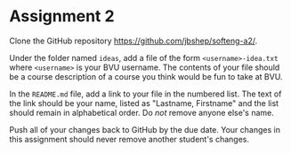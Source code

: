 # Assignment 2

Clone the GitHub repository https://github.com/jbshep/softeng-a2/.

Under the folder named `ideas`, add a file of the form `<username>-idea.txt` where `<username>` is your BVU username.  The contents of your file should be a course description of a course you think would be fun to take at BVU.

In the `README.md` file, add a link to your file in the numbered list.  The text of the link should be your name, listed as "Lastname, Firstname" and the list should remain in alphabetical order.  Do *not* remove anyone else's name.

Push all of your changes back to GitHub by the due date.  Your changes in this assignment should never remove another student's changes.
